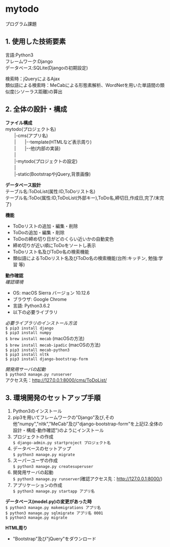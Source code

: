 # mytodo
プログラム課題
## 1. 使用した技術要素
言語:Python3  
フレームワーク:Django  
データベース:SQLite(Djangoの初期設定)  

検索時：jQueryによるAjax  
類似語による検索時：MeCabによる形態素解析、WordNetを用いた単語間の類似度(シソーラス距離)の算出

## 2. 全体の設計・構成
**ファイル構成**   
mytodo(プロジェクト名)  
　　|-cms(アプリ名)  
　　|　　|--template(HTMLなど表示周り)  
　　|　　|--他(内部の実装)  
　　|  
　　|-mytodo(プロジェクトの設定)  
　　|  
　　|-static(BootstrapやjQuery,背景画像)  

**データベース設計**  
テーブル名:ToDoList(属性:ID,ToDoリスト名)  
テーブル名:ToDo(属性:ID,ToDoList(外部キー),ToDo名,締切日,作成日,完了/末完了)  

**機能**
* ToDoリストの追加・編集・削除
* ToDoの追加・編集・削除
* ToDoの締め切り日がどのくらい近いかの自動変色
* 締め切りが近い順にToDoをソートし表示
* ToDoリスト名及びToDo名の検索機能
* 類似語によるToDoリスト名及びToDo名の検索機能(台所:キッチン, 勉強:学習 等)

**動作確認**  
*確認環境*
* OS: macOS Sierra バージョン 10.12.6
* ブラウザ: Google Chrome
* 言語: Python3.6.2
* 以下の必要ライブラリ

*必要ライブラリのインストール方法*  
    `$ pip3 install django`  
    `$ pip3 install numpy`  
    `$ brew install mecab` (macOSの方法)  
    `$ brew install mecab-ipadic` (macOSの方法)  
    `$ pip3 install mecab-python3`  
    `$ pip3 install nltk`  
    `$ pip3 install django-bootstrap-form`  

*開発用サーバの起動*  
`$ python3 manage.py runserver`  
アクセス先：http://127.0.0.1:8000/cms/ToDoList/

## 3. 環境開発のセットアップ手順
1. Python3のインストール
2. pip3を用いてフレームワークの"Django"及び,その他"numpy","nltk","MeCab"及び"django-bootstrap-form"を上記(2.全体の設計・構成-動作確認")のようにインストール
3. プロジェクトの作成  
`$ django-admin.py startproject プロジェクト名`
4. データベースのセットアップ  
`$ python3 manage.py migrate`
5. スーパーユーザの作成  
`$ python3 manage.py createsuperuser`
6. 開発用サーバの起動  
`$ python3 manage.py runserver`(確認アクセス先：http://127.0.0.1:8000/)
7. アプリケーションの作成  
`$ python3 manage.py startapp アプリ名`

**データベース(model.py)の変更があった時**  
    `$ python3 manage.py makemigrations アプリ名`  
    `$ python3 manage.py sqlmigrate アプリ名 0001`  
    `$ python3 manage.py migrate`  

**HTML周り**
* "Bootstrap"及び"jQuery"をダウンロード
